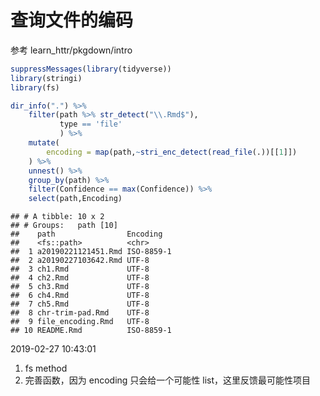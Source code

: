 查询文件的编码
================

参考 learn\_httr/pkgdown/intro

``` r
suppressMessages(library(tidyverse))
library(stringi)
library(fs)
```

``` r
dir_info(".") %>% 
    filter(path %>% str_detect("\\.Rmd$"),
           type == 'file'
           ) %>% 
    mutate(
        encoding = map(path,~stri_enc_detect(read_file(.))[[1]])
    ) %>% 
    unnest() %>% 
    group_by(path) %>% 
    filter(Confidence == max(Confidence)) %>% 
    select(path,Encoding)
```

    ## # A tibble: 10 x 2
    ## # Groups:   path [10]
    ##    path                Encoding  
    ##    <fs::path>          <chr>     
    ##  1 a20190221121451.Rmd ISO-8859-1
    ##  2 a20190227103642.Rmd UTF-8     
    ##  3 ch1.Rmd             UTF-8     
    ##  4 ch2.Rmd             UTF-8     
    ##  5 ch3.Rmd             UTF-8     
    ##  6 ch4.Rmd             UTF-8     
    ##  7 ch5.Rmd             UTF-8     
    ##  8 chr-trim-pad.Rmd    UTF-8     
    ##  9 file_encoding.Rmd   UTF-8     
    ## 10 README.Rmd          ISO-8859-1

2019-02-27 10:43:01

1.  fs method
2.  完善函数，因为 encoding 只会给一个可能性 list，这里反馈最可能性项目
